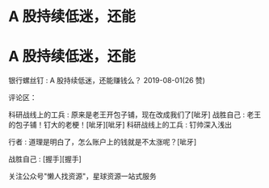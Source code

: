 # A 股持续低迷，还能

# A 股持续低迷，还能

银行螺丝钉 : A 股持续低迷，还能赚钱么？ 2019-08-01(26 赞)

评论区：

科研战线上的工兵 : 原来是老王开包子铺，现在改成我们了[呲牙] 战胜自己 : 老王的包子铺！钉大的老梗！[呲牙][呲牙] 科研战线上的工兵 : 钉帅深入浅出

行者 : 道理是明白了，怎么账户上的钱就是不太涨呢？[呲牙]

战胜自己 : [握手][握手]

关注公众号"懒人找资源"，星球资源一站式服务